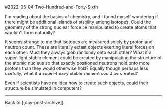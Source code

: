 #2022-05-04-Two-Hundred-and-Forty-Sixth

I'm reading about the basics of chemistry, and I found myself wondering if there might be additional islands of stability among isotopes.  Could the geometry of the strong nuclear force be manipulated to create atoms that wouldn't form naturally?

It seems strange to me that isotopes are measured solely by proton and neutron count.  These are literally extant objects exerting literal forces on each other.  Must they always glob randomly onto each other?  What if a super-light stable element could be created by manipulating the structure of the atomic nucleus so that exactly positioned neutrons hold onto more protons than they would otherwise hold?  Equally though perhaps less usefully, what if a super-heavy stable element could be created?

Even if scientists have no idea how to create such objects, could their structure be simulated in computers?

---
Back to [[day-post-archive]]